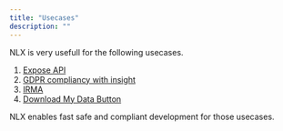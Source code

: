 ```yaml
---
title: "Usecases"
description: ""
---
```


NLX is very usefull for the following usecases.

1. [Expose API](./opendata/)
1. [GDPR compliancy with insight](./insight/)
1. [IRMA](./irma/)
1. [Download My Data Button](./avgknop/)

NLX enables fast safe and compliant development for those usecases.

